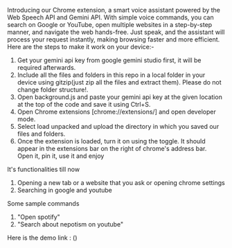 Introducing our Chrome extension, a smart voice assistant powered by the Web Speech API and Gemini API. With simple voice commands, you can search on Google or YouTube, open multiple websites in a step-by-step manner, and navigate the web hands-free. Just speak, and the assistant will process your request instantly, making browsing faster and more efficient. Here are the steps to make it work on your device:- 
<br>
1. Get your gemini api key from google gemini studio first, it will be required afterwards.<br>
2. Include all the files and folders in this repo in a local folder in your device using gitzip(just zip all the files and extract them). Please do not change folder structure!.<br>
3. Open background.js and paste your gemini api key at the given location at the top of the code and save it using Ctrl+S.<br>
4. Open Chrome extensions [chrome://extensions/] and open developer mode.<br>
5. Select load unpacked and upload the directory in which you saved our files and folders.<br>
6. Once the extension is loaded, turn it on using the toggle. It should appear in the extensions bar on the right of chrome's address bar.<br>
Open it, pin it, use it and enjoy

It's functionalities till now
1. Opening a new tab or a website that you ask or opening chrome settings <br>
2. Searching in google and youtube

Some sample commands
1. "Open spotify"
2. "Search about nepotism on youtube"

Here is the demo link : ()



